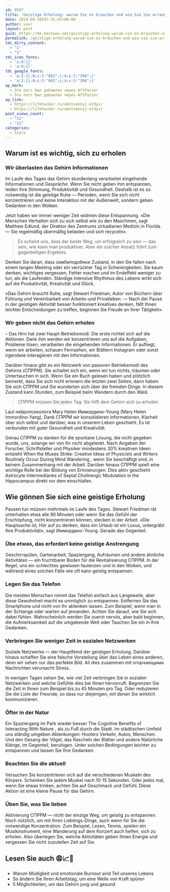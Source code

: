 ```yaml
---
id: 9597
title: 'Geistige Erholung: warum Sie es brauchen und wie Sie Sie arrangieren'
date: 2019-09-28T07:35:47+00:00
author: user
layout: post
guid: https://de.bestwow.net/geistige-erholung-warum-sie-es-brauchen-und-wie-sie-sie-arrangieren/
permalink: /geistige-erholung-warum-sie-es-brauchen-und-wie-sie-sie-arrangieren/
tdc_dirty_content:
  - "1"
  - "1"
tdc_icon_fonts:
  - 'a:0:{}'
  - 'a:0:{}'
tdc_google_fonts:
  - 'a:2:{i:0;s:3:"662";i:4;s:3:"394";}'
  - 'a:2:{i:0;s:3:"662";i:4;s:3:"394";}'
ap_mark:
  - Это пост был добавлен через AftParser
  - Это пост был добавлен через AftParser
ap_link:
  - https://lifehacker.ru/umstvennyj-otdyx/
  - https://lifehacker.ru/umstvennyj-otdyx/
post_views_count:
  - "11"
  - "11"
categories:
  - Stars
---
```

## Warum ist es wichtig, sich zu erholen

### Wir überlasten das Gehirn Informationen

Im Laufe des Tages das Gehirn stundenlang verarbeitet eingehende Informationen und Gespräche. Wenn Sie nicht geben ihm entspannen, leiden Ihre Stimmung, Produktivität und Gesundheit. Deshalb ist es so notwendig ist die geistige Ruhe — Perioden, wenn Sie sich nicht konzentrieren und keine Interaktion mit der Außenwelt, sondern geben Gedanken in den Wolken.

Jetzt haben wir immer weniger Zeit widmen diese Entspannung. «Die Menschen Verhalten sich zu sich selbst wie zu den Maschinen, sagt Matthew Edlund, der Direktor des Zentrums zirkadianen Medizin in Florida. — Sie regelmäßig übermäßig belasten und sich recyceln».

> Es scheint uns, dass der beste Weg, um erfolgreich zu sein — das sein, wie kann man produktiver. Aber ein solcher Ansatz führt zum gegenteiligen Ergebnis.

Denken Sie daran, dass зомбиподобное Zustand, in den Sie fallen nach einem langen Meeting oder ein verrückter Tag in Schwierigkeiten. Sie kaum denken, wichtiges vergessen, Fehler machen und im Endeffekt weniger zu tun, als die Laufenden. Ständige Intensive Rhythmus des Lebens wirkt sich auf die Produktivität, Kreativität und Glück.

«Das Gehirn braucht Ruhe, sagt Stewart Friedman, Autor von Büchern über Führung und Vereinbarkeit von Arbeits-und Privatleben. — Nach der Pause in der geistigen Aktivität besser funktioniert kreatives denken, fällt Ihnen leichter Entscheidungen zu treffen, beginnen Sie Freude an Ihrer Tätigkeit».

### Wir geben nicht das Gehirn erholen

&#8211; Das Hirn hat zwei Haupt-Betriebsmodi. Die erste richtet sich auf die Aktionen. Dank ihm werden wir konzentrieren uns auf die Aufgaben, Probleme lösen, verarbeiten die eingehenden Informationen. Er aufliegt, wenn wir arbeiten, schauen Fernsehen, wir Blättern Instagram oder sonst irgendwie interagieren mit den Informationen.

Darüber hinaus gibt es ein Netzwerk von passiven Betriebsmodi des Gehirns (СПРРМ). Sie schaltet sich ein, wenn wir tun nichts, träumen oder Untertauchen in sich. Wenn Sie ein Buch gelesen haben und plötzlich bemerkt, dass Sie sich nicht erinnern die letzten zwei Seiten, dann haben Sie sich СПРРМ und Sie wunderten sich über die fremden Dinge. In diesem Zustand kann Stunden, zum Beispiel beim Wandern durch den Wald.

> СПРРМ müssen Sie jeden Tag: Sie hilft dem Gehirn sich zu erholen.

Laut нейропсихолога Mary Helen Иммордино-Young (Mary Helen Immordino-Yang), Dank СПРРМ wir konsolidieren Informationen, Klarheit über sich selbst und darüber, was in unserem Leben geschieht. Es ist verbunden mit guter Gesundheit und Kreativität.

Genau СПРРМ zu danken für die spontane Lösung, die nicht gegeben wurde, uns, solange wir von Ihr nicht abgelenkt. Nach Angaben der Forscher, Schriftsteller und Physiker mindestens 30% kreativen Ideen entsteht <span><span> When the Muses Strike: Creative Ideas of Physicists and Writers Routinely Occur During Mind Wandering </span> </span>, wenn Sie beschäftigt sind, in keinem Zusammenhang mit der Arbeit. Darüber hinaus СПРРМ spielt eine wichtige Rolle bei der Bildung von Erinnerungen. Dies aktiv geschieht <span><span> Astrocyte Intermediaries of Septal Cholinergic Modulation in the Hippocampus </span> </span> direkt vor dem einschlafen.

## Wie gönnen Sie sich eine geistige Erholung

Pausen tun müssen mehrmals im Laufe des Tages. Stewart Friedman rät unterhalten etwa alle 90 Minuten oder wenn Sie das Gefühl der Erschöpfung, nicht konzentrieren können, stecken in der Arbeit. «Die Hauptsache ist, Hör auf zu denken, dass ein Urlaub ist ein Luxus, untergräbt Ihre Produktivität», sagt Иммордино-Young. Gerade das Gegenteil.

### Übe etwas, das erfordert keine geistige Anstrengung

Geschirrspülen, Gartenarbeit, Spaziergang, Aufräumen und andere ähnliche Aktivitäten — ein fruchtbarer Boden für die Revitalisierung СПРРМ. In der Regel, uns ein schlechtes gewissen faulenzen und in den Wolken, und während eines solchen Fälle wie oft kann geistig entspannen.

### Legen Sie das Telefon

Die meisten Menschen nimmt das Telefon einfach aus Langeweile, aber diese Gewohnheit macht es unmöglich zu entspannen. Entfernen Sie das Smartphone und nicht von Ihr ablenken lassen. Zum Beispiel, wenn man in der Schlange oder warten auf jemanden. Achten Sie darauf, wie Sie sich dabei fühlen. Wahrscheinlich werden Sie zuerst nervös, aber bald beginnen, die Aufmerksamkeit auf die umgebende Welt oder Tauchen Sie ein in Ihre Gedanken.

### Verbringen Sie weniger Zeit in sozialen Netzwerken

Soziale Netzwerke — der Hauptfeind der geistigen Erholung. Darüber hinaus schaffen Sie eine falsche Vorstellung über das Leben eines anderen, denn wir sehen nur das perfekte Bild. All dies zusammen mit огорчающими Nachrichten verursacht Stress.

In wenigen Tagen sehen Sie, wie viel Zeit verbringen Sie in sozialen Netzwerken und welche Gefühle dies bei Ihnen hervorruft. Begrenzen Sie die Zeit in Ihnen zum Beispiel bis zu 45 Minuten pro Tag. Oder reduzieren Sie die Liste der Freunde, so dass nur diejenigen, mit denen Sie wirklich kommunizieren.

### Öfter in der Natur

Ein Spaziergang im Park wieder besser <span><span> The Cognitive Benefits of Interacting With Nature </span> </span>, als zu Fuß durch die Stadt. Im städtischen Umfeld uns ständig umgeben Ablenkungen: Hooters Verkehr, Autos, Menschen. Und den Gesang der Vögel, das Rascheln der Blätter und andere Natürliche Klänge, im Gegenteil, beruhigen. Unter solchen Bedingungen leichter zu entspannen und lassen Sie Ihre Gedanken.

### Beachten Sie die aktuell

Versuchen Sie konzentrieren sich auf die verschiedenen Muskeln des Körpers. Schenken Sie jedem Muskel nach 10-15 Sekunden. Oder jedes mal, wenn Sie etwas trinken, achten Sie auf Geschmack und Gefühl. Diese Aktion ist eine kleine Pause für das Gehirn.

### Üben Sie, was Sie lieben

Aktivierung СПРРМ — nicht der einzige Weg, um geistig zu entspannen. Noch nützlich, um mit Ihren Lieblings-Dinge, auch wenn für Sie die notwendige Konzentration. Zum Beispiel, Lesen, Tennis, spielen ein Musikinstrument, eine Wanderung auf dem Konzert auch helfen, sich zu erholen. Also überlegen Sie, welche Aktivitäten geben Ihnen Energie und vergessen Sie nicht zuzuteilen Zeit auf Sie.

<div>
  <h2 class="read-also__title">
    <span>Lesen Sie auch</span> <span>😩📈🧐 </span>
  </h2>
  
  <ul class="read-also__list">
    <li>
      Warum Müdigkeit und emotionale Burnout sind Teil unseres Lebens
    </li>
    <li>
      So ändern Sie Ihren Arbeitstag, um eine Welle von Kraft spüren
    </li>
    <li>
      5 Möglichkeiten, um das Gehirn jung und gesund
    </li>
  </ul>
</div>